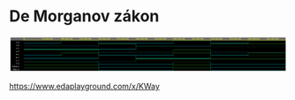 # De Morganov zákon

![Screenshot De Morganovho zákona](obrázky/screen1.png)


https://www.edaplayground.com/x/KWay

